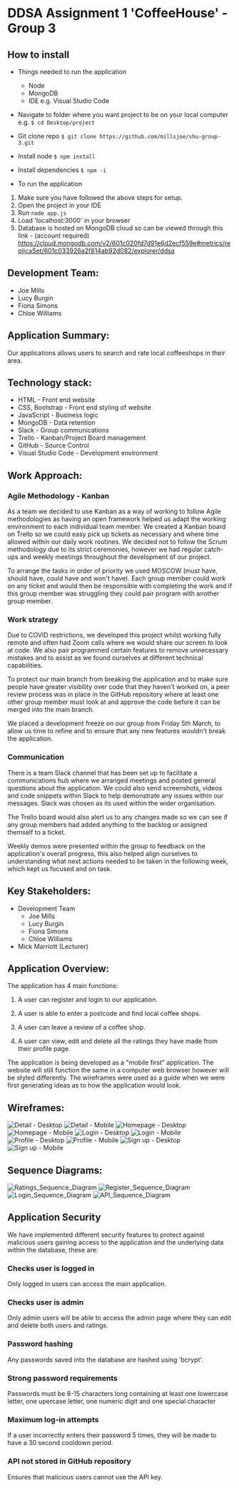 # DDSA Assignment 1 'CoffeeHouse' - Group 3

## How to install
- Things needed to run the application
  - Node
  - MongoDB
  - IDE e.g. Visual Studio Code

- Navigate to folder where you want project to be on your local computer
e.g. `$ cd Desktop/project`

- Git clone repo
`$ git clone https://github.com/millsjoe/shu-group-3.git`

- Install node
`$ npm install`

- Install dependencies
`$ npm -i`

- To run the application
1. Make sure you have followed the above steps for setup.
2. Open the project in your IDE
3. Run `node app.js`
4. Load 'localhost:3000' in your browser
5. Database is hosted on MongoDB cloud so can be viewed through this link - (account required) https://cloud.mongodb.com/v2/601c020fd7d91e6d2ecf559e#metrics/replicaSet/601c033926a2f814ab92d082/explorer/ddsa

## Development Team:
- Joe Mills
- Lucy Burgin
- Fiona Simons
- Chloe Williams

## Application Summary:
Our applications allows users to search and rate local coffeeshops in their area.

## Technology stack:
- HTML - Front end website
- CSS, Bootstrap - Front end styling of website
- JavaScript - Business logic
- MongoDB - Data retention
- Slack - Group communications
- Trello - Kanban/Project Board management
- GitHub - Source Control 
- Visual Studio Code - Development environment

## Work Approach:

### Agile Methodology - Kanban
As a team we decided to use Kanban as a way of working to follow Agile methodologies as having an open framework helped us adapt the working environment to each individual team member. We created a Kanban board on Trello so we could easy pick up tickets as necessary and where time allowed within our daily work routines. We decided not to follow the Scrum methodology due to its strict ceremonies, however we had regular catch-ups and weekly meetings throughout the development of our project.

To arrange the tasks in order of priority we used MOSCOW (must have, should have, could have and won't have). Each group member could work on any ticket and would then be responsible with completing the work and if this group member was struggling they could pair program with another group member.

### Work strategy
Due to COVID restrictions, we developed this project whilst working fully remote and often had Zoom calls where we would share our screen to look at code. We also pair programmed certain features to remove unnecessary mistakes and to assist as we found ourselves at different technical capabilities. 

To protect our main branch from breaking the application and to make sure people have greater visibility over code that they haven't worked on, a peer review process was in place in the GitHub repository where at least one other group member must look at and approve the code before it can be merged into the main branch.

We placed a development freeze on our group from Friday 5th March, to allow us time to refine and to ensure that any new features wouldn't break the application.

### Communication
There is a team Slack channel that has been set up to facilitate a communications hub where we arranged meetings and posted general questions about the application. We could also send screenshots, videos and code snippets within Slack to help demonstrate any issues within our messages. Slack was chosen as its used within the wider organisation. 

The Trello board would also alert us to any changes made so we can see if any group members had added anything to the backlog or assigned themself to a ticket. 

Weekly demos were presented within the group to feedback on the application's overall progress, this also helped align ourselves to understanding what next actions needed to be taken in the following week, which kept us focused and on task.

## Key Stakeholders:
- Development Team
    - Joe Mills
    - Lucy Burgin
    - Fiona Simons
    - Chloe Williams
- Mick Marriott (Lecturer)

## Application Overview:
The application has 4 main functions:

1. A user can register and login to our application.

1. A user is able to enter a postcode and find local coffee shops.

2. A user can leave a review of a coffee shop.

3. A user can view, edit and delete all the ratings they have made from their profile page.

The application is being developed as a "mobile first" application. The website will still function the same in a computer web browser however will be styled differently. The wireframes were used as a guide when we were first generating ideas as to how the application would look.

## Wireframes:
![Detail - Desktop](https://user-images.githubusercontent.com/46544086/110933761-16886c00-8325-11eb-8eff-f4eeda0ac75b.png)
![Detail - Mobile](https://user-images.githubusercontent.com/46544086/110933774-1a1bf300-8325-11eb-839a-fd6c935386c3.png)
![Homepage - Desktop](https://user-images.githubusercontent.com/46544086/110933786-1be5b680-8325-11eb-9bf4-9d015ae4b78e.png)
![Homepage - Mobile](https://user-images.githubusercontent.com/46544086/110933809-230cc480-8325-11eb-97a2-35ccbd2f1fab.png)
![Login - Desktop](https://user-images.githubusercontent.com/46544086/110933812-23a55b00-8325-11eb-9303-55700476da1a.png)
![Login - Mobile](https://user-images.githubusercontent.com/46544086/110933813-23a55b00-8325-11eb-89db-482044fc6ed5.png)
![Profile - Desktop](https://user-images.githubusercontent.com/46544086/110933814-243df180-8325-11eb-9f88-2f5becec131b.png)
![Profile - Mobile](https://user-images.githubusercontent.com/46544086/110933816-243df180-8325-11eb-8de1-81d59531edf8.png)
![Sign up - Desktop](https://user-images.githubusercontent.com/46544086/110933818-24d68800-8325-11eb-825d-55818a9621a4.png)
![Sign up - Mobile](https://user-images.githubusercontent.com/46544086/110933822-256f1e80-8325-11eb-8b6d-2f1cb4f0be8d.png)

## Sequence Diagrams:
![Ratings_Sequence_Diagram](https://user-images.githubusercontent.com/46544086/110935415-4afd2780-8327-11eb-8139-a0b30a46c9a4.png)
![Register_Sequence_Diagram](https://user-images.githubusercontent.com/46544086/110935418-4b95be00-8327-11eb-999d-30fae087f845.png)
![Login_Sequence_Diagram](https://user-images.githubusercontent.com/46544086/110935423-4c2e5480-8327-11eb-8fed-a0d9ecbe4750.png)
![API_Sequence_Diagram](https://user-images.githubusercontent.com/46544086/110933934-48013780-8325-11eb-9d50-3e4249fbe58d.png)

## Application Security
We have implemented different security features to protect against malicious users gaining access to the application and the underlying data within the database, these are: 

### Checks user is logged in
Only logged in users can access the main application.
### Checks user is admin
Only admin users will be able to access the admin page where they can edit and delete both users and ratings.
### Password hashing 
Any passwords saved into the database are hashed using 'bcrypt'.
### Strong password requirements
Passwords must be 8-15 characters long containing at least one lowercase letter, one upercase letter, one numeric digit and one special character
### Maximum log-in attempts 
If a user incorrectly enters their password 5 times, they will be made to have a 30 second cooldown period.
### API not stored in GitHub repository
Ensures that malicious users cannot use the API key.
